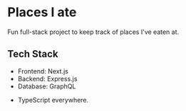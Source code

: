 # Places I ate

Fun full-stack project to keep track of places I've eaten at.

## Tech Stack

- Frontend: Next.js
- Backend: Express.js
- Database: GraphQL
+ TypeScript everywhere.

